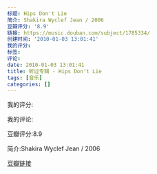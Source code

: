 ```yaml
---
标题: Hips Don't Lie
简介: Shakira Wyclef Jean / 2006
豆瓣评分: '8.9'
链接: https://music.douban.com/subject/1785334/
创建时间: '2010-01-03 13:01:41'
我的评分:
标签:
评论:
date: 2010-01-03 13:01:41
title: 听过专辑 - Hips Don't Lie
tags: [音乐]
categories: []
---
```


我的评分:

我的评论:

豆瓣评分:8.9

简介:Shakira Wyclef Jean / 2006

[豆瓣链接](https://music.douban.com/subject/1785334/)

